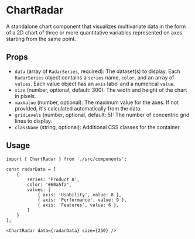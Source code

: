 # ChartRadar

A standalone chart component that visualizes multivariate data in the form of a 2D chart of three or more quantitative variables represented on axes starting from the same point.

## Props

*   `data` (array of `RadarSeries`, required): The dataset(s) to display. Each `RadarSeries` object contains a `series` name, `color`, and an array of `values`. Each value object has an `axis` label and a numerical `value`.
*   `size` (number, optional, default: 300): The width and height of the chart in pixels.
*   `maxValue` (number, optional): The maximum value for the axes. If not provided, it's calculated automatically from the data.
*   `gridLevels` (number, optional, default: 5): The number of concentric grid lines to display.
*   `className` (string, optional): Additional CSS classes for the container.

## Usage

```tsx
import { ChartRadar } from './src/components';

const radarData = [
    {
        series: 'Product A',
        color: '#60a5fa',
        values: [
            { axis: 'Usability', value: 8 },
            { axis: 'Performance', value: 9 },
            { axis: 'Features', value: 6 },
        ]
    }
];

<ChartRadar data={radarData} size={250} />
```
